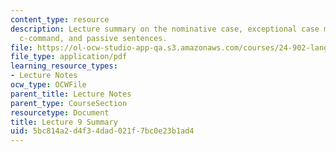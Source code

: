 ```yaml
---
content_type: resource
description: Lecture summary on the nominative case, exceptional case marking, minimal
  c-command, and passive sentences.
file: https://ol-ocw-studio-app-qa.s3.amazonaws.com/courses/24-902-language-and-its-structure-ii-syntax-fall-2003/5bc814a2d4f34dad021f7bc0e23b1ad4_ln9Oct_15_sum.pdf
file_type: application/pdf
learning_resource_types:
- Lecture Notes
ocw_type: OCWFile
parent_title: Lecture Notes
parent_type: CourseSection
resourcetype: Document
title: Lecture 9 Summary
uid: 5bc814a2-d4f3-4dad-021f-7bc0e23b1ad4
---
```

